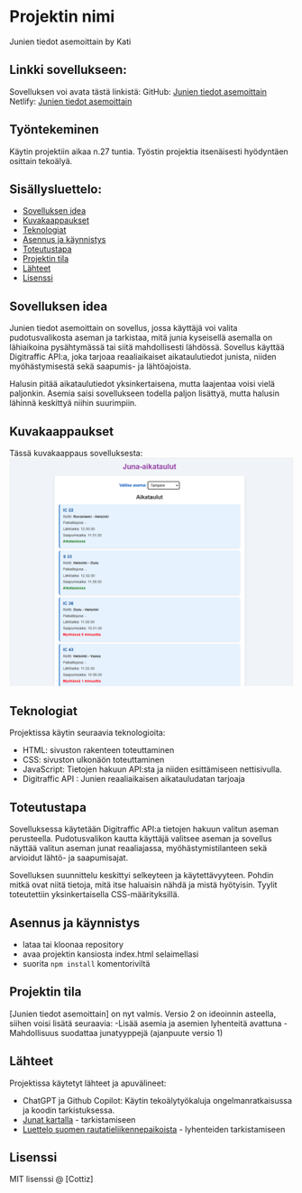 # Projektin nimi
Junien tiedot asemoittain by Kati

## Linkki sovellukseen:
Sovelluksen voi avata tästä linkistä: 
GitHub: [Junien tiedot asemoittain](https://cottiz.github.io/Asematiedot/)
Netlify: [Junien tiedot asemoittain](https://flourishing-cupcake-7eaf59.netlify.app/)

## Työntekeminen
Käytin projektiin aikaa n.27 tuntia. Työstin projektia itsenäisesti hyödyntäen osittain tekoälyä. 


## Sisällysluettelo:

- [Sovelluksen idea](#sovelluksen-idea)
- [Kuvakaappaukset](#kuvakaappaukset)
- [Teknologiat](#teknologiat)
- [Asennus ja käynnistys](#asennus-ja-käynnistys)
- [Toteutustapa](#toteutustapa)
- [Projektin tila](#projektin-tila)
- [Lähteet](#lähteet)
- [Lisenssi](#lisenssi)

## Sovelluksen idea
Junien tiedot asemoittain on sovellus, jossa käyttäjä voi valita pudotusvalikosta aseman ja tarkistaa, mitä junia kyseisellä asemalla on lähiaikoina pysähtymässä tai siitä mahdollisesti lähdössä. Sovellus käyttää Digitraffic API:a, joka tarjoaa reaaliaikaiset aikataulutiedot junista, niiden myöhästymisestä sekä saapumis- ja lähtöajoista. 

Halusin pitää aikataulutiedot yksinkertaisena, mutta laajentaa voisi vielä paljonkin. Asemia saisi sovellukseen todella paljon lisättyä, mutta halusin lähinnä keskittyä niihin suurimpiin. 

## Kuvakaappaukset
Tässä kuvakaappaus sovelluksesta: 
![Sovelluksen kuvakaappaus](kuvakaappaus.png)

## Teknologiat
Projektissa käytin seuraavia teknologioita:
- HTML: sivuston rakenteen toteuttaminen
- CSS: sivuston ulkonäön toteuttaminen
- JavaScript: Tietojen hakuun API:sta ja niiden esittämiseen nettisivulla.
- Digitraffic API : Junien reaaliaikaisen aikatauludatan tarjoaja

## Toteutustapa
Sovelluksessa käytetään Digitraffic API:a tietojen hakuun valitun aseman perusteella. Pudotusvalikon kautta käyttäjä valitsee aseman ja sovellus näyttää valitun aseman junat reaaliajassa, myöhästymistilanteen sekä arvioidut lähtö- ja saapumisajat. 

Sovelluksen suunnittelu keskittyi selkeyteen ja käytettävyyteen. Pohdin mitkä ovat niitä tietoja, mitä itse haluaisin nähdä ja mistä hyötyisin. Tyylit toteutettiin yksinkertaisella CSS-määrityksillä.

## Asennus ja käynnistys
- lataa tai kloonaa repository
- avaa projektin kansiosta index.html selaimellasi
- suorita `npm install` komentoriviltä

## Projektin tila
[Junien tiedot asemoittain] on nyt valmis. Versio 2 on ideoinnin asteella, siihen voisi lisätä seuraavia: 
-Lisää asemia ja asemien lyhenteitä avattuna
-Mahdollisuus suodattaa junatyyppejä (ajanpuute versio 1)

## Lähteet
Projektissa käytetyt lähteet ja apuvälineet:
- ChatGPT ja Github Copilot: Käytin tekoälytyökaluja ongelmanratkaisussa ja koodin tarkistuksessa. 
- [Junat kartalla](https://www.vr.fi/junat-kartalla) - tarkistamiseen
- [Luettelo suomen rautatieliikennepaikoista](https://fi.wikipedia.org/wiki/Luettelo_Suomen_rautatieliikennepaikoista) - lyhenteiden tarkistamiseen

## Lisenssi
MIT lisenssi @ [Cottiz]